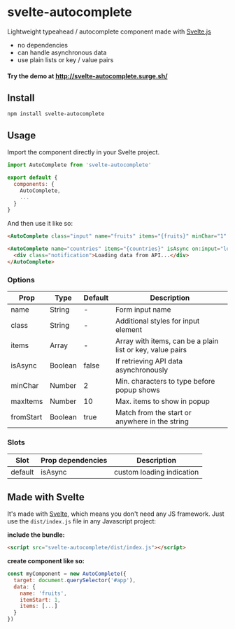# svelte-autocomplete
Lightweight typeahead / autocomplete component made with [Svelte.js](https://svelte.technology/)

* no dependencies
* can handle asynchronous data
* use plain lists or key / value pairs

#### Try the demo at http://svelte-autocomplete.surge.sh/

## Install

`npm install svelte-autocomplete`

## Usage

Import the component directly in your Svelte project.

````javascript
import AutoComplete from 'svelte-autocomplete'

export default {
  components: {
    AutoComplete,
	...
  }
}
````
And then use it like so:

````html
<AutoComplete class="input" name="fruits" items="{fruits}" minChar="1" />

<AutoComplete name="countries" items="{countries}" isAsync on:input="loadApiData(event)">
  <div class="notification">Loading data from API...</div>
</AutoComplete>

````

### Options

| Prop | Type | Default | Description |
|------|------|---------|-------------|
| name | String | - | Form input name
| class | String | - | Additional styles for input element
| items | Array | - | Array with items, can be a plain list or key, value pairs
| isAsync | Boolean | false | If retrieving API data asynchronously
| minChar | Number | 2 | Min. characters to type before popup shows
| maxItems | Number | 10 | Max. items to show in popup
| fromStart | Boolean | true | Match from the start or anywhere in the string

### Slots

| Slot | Prop dependencies | Description |
|------|-------------------|-------------|
| default | isAsync | custom loading indication |


## Made with Svelte
It's made with [Svelte](https://svelte.technology/), which means you don't need any JS framework. Just use the `dist/index.js` file in any Javascript project:

**include the bundle:** 

````html
<script src="svelte-autocomplete/dist/index.js"></script>
````
**create component like so:**

````javascript
const myComponent = new AutoComplete({
  target: document.querySelector('#app'),
  data: { 
    name: 'fruits',
    itemStart: 1,
    items: [...]
  }
})
````